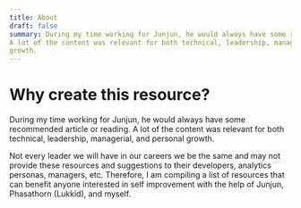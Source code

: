 ```yaml
---
title: About
draft: false
summary: During my time working for Junjun, he would always have some recommended article or reading.
A lot of the content was relevant for both technical, leadership, managerial, and personal
growth. 
---
```



# Why create this resource?
During my time working for Junjun, he would always have some recommended article or reading.
A lot of the content was relevant for both technical, leadership, managerial, and personal 
growth. 

Not every leader we will have in our careers we be the same and may not provide these resources
and suggestions to their developers, analytics personas, managers, etc. Therefore, I am compiling 
a list of resources that can benefit anyone interested in self improvement with the help of
Junjun, Phasathorn (Lukkid), and myself.
